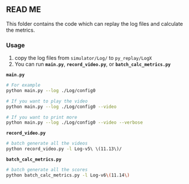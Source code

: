 ## READ ME

This folder contains the code which can replay the log files and calculate the metrics.

### Usage

1. copy the log files from `simulator/Log/` to `py_replay/LogX` 
2. You can run **`main.py`**, **`record_video.py`**, or **`batch_calc_metrics.py`**

**`main.py`**

```bash
# For example
python main.py --log ./Log/config0

# If you want to play the video
python main.py --log ./Log/config0 --video

# If you want to print more
python main.py --log ./Log/config0 --video --verbose
```

**`record_video.py`**

```bash
# batch generate all the videos
python record_video.py -l Log-v5\ \(11.13\)/
```

**`batch_calc_metrics.py`**

```bash
# batch generate all the scores
python batch_calc_metrics.py -l Log-v6\(11.14\)
```